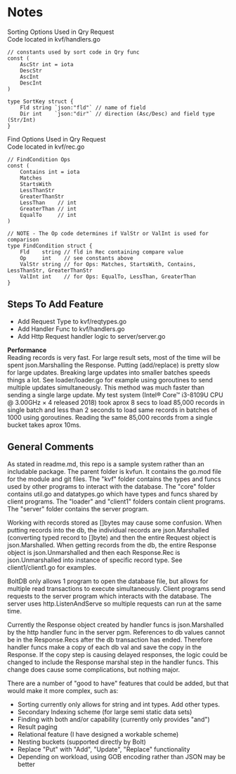 # Notes 

Sorting Options Used in Qry Request   
Code located in kvf/handlers.go 
```
// constants used by sort code in Qry func
const (
	AscStr int = iota
	DescStr
	AscInt
	DescInt
)

type SortKey struct {
	Fld string `json:"fld"` // name of field
	Dir int    `json:"dir"` // direction (Asc/Desc) and field type (Str/Int)
}
```  
Find Options Used in Qry Request   
Code located in kvf/rec.go   
```
// FindCondition Ops
const (
	Contains int = iota
	Matches
	StartsWith
	LessThanStr
	GreaterThanStr
	LessThan    // int
	GreaterThan // int
	EqualTo     // int
)

// NOTE - The Op code determines if ValStr or ValInt is used for comparison
type FindCondition struct {
	Fld    string // fld in Rec containing compare value
	Op     int    // see constants above
	ValStr string // for Ops: Matches, StartsWith, Contains, LessThanStr, GreaterThanStr
	ValInt int    // for Ops: EqualTo, LessThan, GreaterThan
}
```  

## Steps To Add Feature  
* Add Request Type to kvf/reqtypes.go
* Add Handler Func to kvf/handlers.go
* Add Http Request handler logic to server/server.go

**Performance**  
Reading records is very fast. For large result sets, most of the time will be spent json.Marshalling the Response. Putting (add/replace) is pretty slow for large updates. Breaking large updates into smaller batches speeds things a lot. See loader/loader.go for example using goroutines to send multiple updates simultaneously. This method was much faster than sending a single large update. My test system (Intel® Core™ i3-8109U CPU @ 3.00GHz × 4 released 2018) took aprox 8 secs to load 85,000 records in single batch and less than 2 seconds to load same records in batches of 1000 using goroutines. Reading the same 85,000 records from a single bucket takes aprox 10ms.

## General Comments  

As stated in readme.md, this repo is a sample system rather than an includable package. The parent folder is kvfun. It contains the go.mod file for the module and git files. The "kvf" folder contains the types and funcs used by other programs to interact with the database. The "core" folder contains util.go and datatypes.go which have types and funcs shared by client programs. The "loader" and "client1" folders contain client programs. The "server" folder contains the server program.

Working with records stored as []bytes may cause some confusion. When putting records into the db, the individual records are json.Marshalled (converting typed record to []byte) and then the entire Request object is json.Marshalled. When getting records from the db, the entire Response object is json.Unmarshalled and then each Response.Rec is json.Unmarshalled into instance of specific record type. See client1/client1.go for examples.  

BoltDB only allows 1 program to open the database file, but allows for multiple read transactions to execute simultaneously. Client programs send requests to the server program which interacts with the database. The server uses http.ListenAndServe so multiple requests can run at the same time.

Currently the Response object created by handler funcs is json.Marshalled by the http handler func in the server pgm. References to db values cannot be in the Response.Recs after the db transaction has ended. Therefore handler funcs make a copy of each db val and save the copy in the Response. If the copy step is causing delayed responses, the logic could be changed to include the Response marshal step in the handler funcs. This change does cause some complications, but nothing major.

There are a number of "good to have" features that could be added, but that would make it more complex, such as:  
* Sorting currently only allows for string and int types. Add other types.
* Secondary Indexing scheme (for large semi static data sets)  
* Finding with both and/or capability (currently only provides "and")
* Result paging
* Relational feature (I have designed a workable scheme)
* Nesting buckets (supported directly by Bolt)
* Replace "Put" with "Add", "Update", "Replace" functionality
* Depending on workload, using GOB encoding rather than JSON may be better